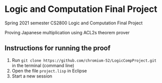 #  Logic and Computation Final Project

Spring 2021 semester CS2800 Logic and Computation Final Project

Proving Japanese multiplication using ACL2s theorem prover

## Instructions for running the proof
1. Run `git clone https://github.com/chromium-52/LogicCompProject.git` in the terminal (command line)
2. Open the file `project.lisp` in Eclipse
3. Start a new session
